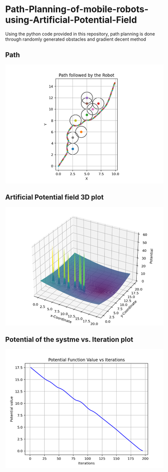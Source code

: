 # Path-Planning-of-mobile-robots-using-Artificial-Potential-Field

Using the python code provided in this repository, path planning is done through randomly generated obstacles and gradient decent method 

## Path

 ![alt text](https://github.com/patweatharva/Path-Planning-of-mobile-robots/blob/main/Artificial-Potential-Field-Method/robot%20path.png)
 
 ## Artificial Potential field 3D plot
 
 ![alt text](https://github.com/patweatharva/Path-Planning-of-mobile-robots/blob/main/Artificial-Potential-Field-Method/3D%20plot%20Potential.png)
 
 ## Potential of the systme vs. Iteration plot
 
 ![alt text](https://github.com/patweatharva/Path-Planning-of-mobile-robots/blob/main/Artificial-Potential-Field-Method/Potential%20Vs.%20Iteration.png)
 
 

